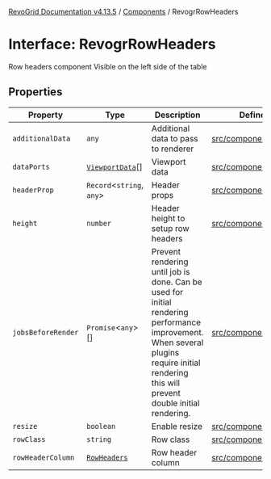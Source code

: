 [RevoGrid Documentation v4.13.5](README.md) / [Components](Namespace.Components.md) / RevogrRowHeaders

# Interface: RevogrRowHeaders

Row headers component
Visible on the left side of the table

## Properties

| Property | Type | Description | Defined in |
| ------ | ------ | ------ | ------ |
| `additionalData` | `any` | Additional data to pass to renderer | [src/components.d.ts:636](https://github.com/revolist/revogrid/blob/f32590b4b251a55e7610f26e48cd67947bdd6441/src/components.d.ts#L636) |
| `dataPorts` | [`ViewportData`](TypeAlias.ViewportData.md)[] | Viewport data | [src/components.d.ts:640](https://github.com/revolist/revogrid/blob/f32590b4b251a55e7610f26e48cd67947bdd6441/src/components.d.ts#L640) |
| `headerProp` | `Record`\<`string`, `any`\> | Header props | [src/components.d.ts:644](https://github.com/revolist/revogrid/blob/f32590b4b251a55e7610f26e48cd67947bdd6441/src/components.d.ts#L644) |
| `height` | `number` | Header height to setup row headers | [src/components.d.ts:648](https://github.com/revolist/revogrid/blob/f32590b4b251a55e7610f26e48cd67947bdd6441/src/components.d.ts#L648) |
| `jobsBeforeRender` | `Promise`\<`any`\>[] | Prevent rendering until job is done. Can be used for initial rendering performance improvement. When several plugins require initial rendering this will prevent double initial rendering. | [src/components.d.ts:652](https://github.com/revolist/revogrid/blob/f32590b4b251a55e7610f26e48cd67947bdd6441/src/components.d.ts#L652) |
| `resize` | `boolean` | Enable resize | [src/components.d.ts:656](https://github.com/revolist/revogrid/blob/f32590b4b251a55e7610f26e48cd67947bdd6441/src/components.d.ts#L656) |
| `rowClass` | `string` | Row class | [src/components.d.ts:660](https://github.com/revolist/revogrid/blob/f32590b4b251a55e7610f26e48cd67947bdd6441/src/components.d.ts#L660) |
| `rowHeaderColumn` | [`RowHeaders`](Interface.RowHeaders.md) | Row header column | [src/components.d.ts:664](https://github.com/revolist/revogrid/blob/f32590b4b251a55e7610f26e48cd67947bdd6441/src/components.d.ts#L664) |
